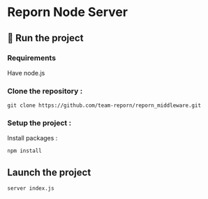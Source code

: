 # Reporn Node Server

## 🏃 Run the project

### Requirements
Have node.js

### Clone the repository :

    git clone https://github.com/team-reporn/reporn_middleware.git
    
### Setup the project :

Install packages :

    npm install
    
## Launch the project

    server index.js
